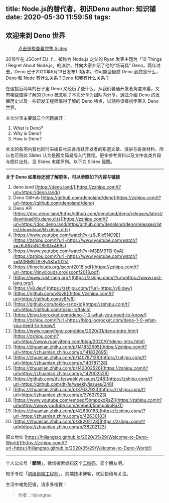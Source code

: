 
title: Node.js的替代者，初识Deno
author: 知识铺
date: 2020-05-30 11:59:58
tags:
---
 ## 欢迎来到 Deno 世界

> [点击链接查看完整 Slides](https://zshipu.com/t?url=https://hijiangtao.github.io/slides/s-YFD/Welcome-to-Deno-World#/)

2018年在 JSConf EU 上，被称为 Node.js 之父的 Ryan 发表主题为「10 Things I Regret About Node.js」的演讲，并向大家介绍了他的“新玩具” Deno，两年过去，Deno 已于2020年5月13日发布1.0版本。你可能会疑惑 Deno 到底是什么，Deno 和 Node 有什么关系？Deno 和我有什么关系？

在这接近两年的日子里 Deno 又经历了些什么，从我们普通开发者角度来看，又有哪些值得了解的 Deno 概念呢？本次分享为团队内分享，通过介绍 Deno 的发展历史以及一些研发工程师值得了解的 Deno 特点，以期将读者初步带入 Deno 世界。

本次分享主要就三个问题展开：

1.  What is Deno?
2.  Why is Deno?
3.  How is Deno?

本文的各项内容也同时采编自社区各活跃开发者的布道文章、演讲与各类材料，所以也可将此 Slides 认为是图文简易版入门教程​。更多参考资料以及文中各类​片段与图片出处，见 Slides 末尾罗列。以下为 Slides 截图。

* * *

**关于 Deno 如果你还想了解更多，可以参照如下内容与链接**

1.  deno.land [https://deno.land/](https://zshipu.com/t?url=https://deno.land/)
2.  Deno GitHub [https://github.com/denoland/deno](https://zshipu.com/t?url=https://github.com/denoland/deno)
3.  Deno API [https://doc.deno.land/https/github.com/denoland/deno/releases/latest/download/lib.deno.d.ts](https://zshipu.com/t?url=https://doc.deno.land/https/github.com/denoland/deno/releases/latest/download/lib.deno.d.ts)
4.  [https://www.youtube.com/watch?v=z6JRlx5NC9E](https://zshipu.com/t?url=https://www.youtube.com/watch?v=z6JRlx5NC9E&t=469s)
5.  [https://www.youtube.com/watch?v=M3BM9TB-8yA](https://zshipu.com/t?url=https://www.youtube.com/watch?v=M3BM9TB-8yA&t=102s)
6.  [https://tinyclouds.org/jsconf2018.pdf](https://zshipu.com/t?url=https://tinyclouds.org/jsconf2018.pdf)
7.  [https://www.rust-lang.org/](https://zshipu.com/t?url=https://www.rust-lang.org/)
8.  [https://v8.dev/](https://zshipu.com/t?url=https://v8.dev/)
9.  [https://github.com/v8/v8](https://zshipu.com/t?url=https://github.com/v8/v8)
10.  [https://github.com/tokio-rs/tokio](https://zshipu.com/t?url=https://github.com/tokio-rs/tokio)
11.  [https://blog.logrocket.com/deno-1-0-what-you-need-to-know/](https://zshipu.com/t?url=https://blog.logrocket.com/deno-1-0-what-you-need-to-know/)
12.  [https://www.ruanyifeng.com/blog/2020/01/deno-intro.html](https://zshipu.com/t?url=https://www.ruanyifeng.com/blog/2020/01/deno-intro.html)
13.  [https://zhuanlan.zhihu.com/p/141832695](https://zshipu.com/t?url=https://zhuanlan.zhihu.com/p/141832695)
14.  [https://zhuanlan.zhihu.com/p/140787128](https://zshipu.com/t?url=https://zhuanlan.zhihu.com/p/140787128)
15.  [https://zhuanlan.zhihu.com/p/142002526](https://zshipu.com/t?url=https://zhuanlan.zhihu.com/p/142002526)
16.  [https://github.com/dt-fe/weekly/issues/248](https://zshipu.com/t?url=https://github.com/dt-fe/weekly/issues/248)
17.  [https://zhuanlan.zhihu.com/p/37637923](https://zshipu.com/t?url=https://zhuanlan.zhihu.com/p/37637923)
18.  [https://www.youtube.com/embed/5nmpokoRaZI](https://zshipu.com/t?url=https://www.youtube.com/embed/5nmpokoRaZI)
19.  [https://zhuanlan.zhihu.com/p/42630183](https://zshipu.com/t?url=https://zhuanlan.zhihu.com/p/42630183)
20.  [https://zhuanlan.zhihu.com/p/38202123](https://zshipu.com/t?url=https://zhuanlan.zhihu.com/p/38202123)

原文地址 [https://hijiangtao.github.io/2020/05/29/Welcome-to-Deno-World/](https://zshipu.com/t?url=https://hijiangtao.github.io/2020/05/29/Welcome-to-Deno-World/)

* * *

个人公众号「**黯晓**」，微信搜索或扫这个[二维码](https://zshipu.com/t?url=https://hijiangtao.github.io/assets/pic/qrcode_for_gh_4e090cdcbcc5_258.jpg)，交个朋友吧。

知乎专栏「[初级前端工程师](https://zshipu.com/t?url=https://zhuanlan.zhihu.com/makewebgreatagain)」，前端技术博客，欢迎投稿与关注。

生活中难免犯错，请多多指教！

> 作者：hijiangtao
